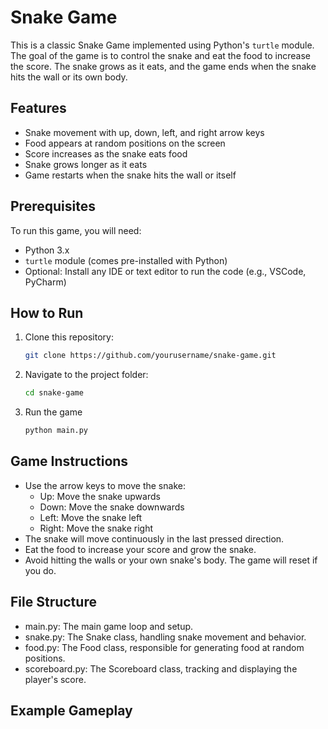 # Snake Game

This is a classic Snake Game implemented using Python's `turtle` module. The goal of the game is to control the snake and eat the food to increase the score. The snake grows as it eats, and the game ends when the snake hits the wall or its own body.

## Features
- Snake movement with up, down, left, and right arrow keys
- Food appears at random positions on the screen
- Score increases as the snake eats food
- Snake grows longer as it eats
- Game restarts when the snake hits the wall or itself

## Prerequisites

To run this game, you will need:

- Python 3.x
- `turtle` module (comes pre-installed with Python)
- Optional: Install any IDE or text editor to run the code (e.g., VSCode, PyCharm)

## How to Run

1. Clone this repository:
   ```bash
   git clone https://github.com/yourusername/snake-game.git

2. Navigate to the project folder:
   ```bash
   cd snake-game
   
3. Run the game
   ```bash
   python main.py

## Game Instructions
- Use the arrow keys to move the snake:
  - Up: Move the snake upwards
  - Down: Move the snake downwards
  - Left: Move the snake left
  - Right: Move the snake right
- The snake will move continuously in the last pressed direction.
- Eat the food to increase your score and grow the snake.
- Avoid hitting the walls or your own snake's body. The game will reset if you do.

## File Structure
- main.py: The main game loop and setup.
- snake.py: The Snake class, handling snake movement and behavior.
- food.py: The Food class, responsible for generating food at random positions.
- scoreboard.py: The Scoreboard class, tracking and displaying the player's score.

## Example Gameplay

